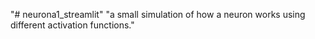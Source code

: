 "# neurona1_streamlit" 
"a small simulation of how a neuron works using different activation functions." 
